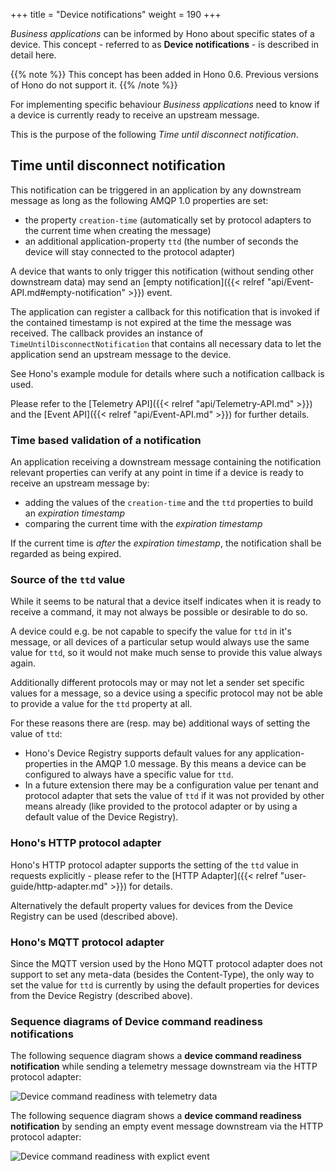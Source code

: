 +++
title = "Device notifications"
weight = 190
+++

*Business applications* can be informed by Hono about specific states of a device. This concept - referred to as
 **Device notifications** - is described in detail here.
 
 
<!--more-->

{{% note %}}
This concept has been added in Hono 0.6. Previous versions of Hono do not support it.
{{% /note %}}

For implementing specific behaviour *Business applications* need to know if
a device is currently ready to receive an upstream message.

This is the purpose of the following *Time until disconnect notification*.

## Time until disconnect notification

This notification can be triggered in an application by any downstream message as long as the following AMQP 1.0 properties are set:

- the property `creation-time` (automatically set by protocol adapters to the current time when creating the message)
- an additional application-property `ttd` (the number of seconds the device will stay connected to the protocol adapter)

A device that wants to only trigger this notification (without sending other downstream data) may send an 
[empty notification]({{< relref "api/Event-API.md#empty-notification" >}}) event.

The application can register a callback for this notification that is invoked if the contained
timestamp is not expired at the time the message was received. The callback provides an instance of `TimeUntilDisconnectNotification`
that contains all necessary data to let the application send an upstream message to the device.

See Hono's example module for details where such a notification callback is used.

 
Please refer to the [Telemetry API]({{< relref "api/Telemetry-API.md" >}}) and the [Event API]({{< relref "api/Event-API.md" >}}) for further details.

### Time based validation of a notification 

An application receiving a downstream message containing the notification relevant properties can verify at any point in
time if a device is ready to receive an upstream message by:

- adding the values of the `creation-time` and the `ttd` properties to build an *expiration timestamp*
- comparing the current time with the *expiration timestamp*

If the current time is *after* the *expiration timestamp*, the notification shall be regarded as being expired.

### Source of the `ttd` value

While it seems to be natural that a device itself indicates when it is ready to receive a command, it may not always be
possible or desirable to do so.

A device could e.g. be not capable to specify the value for `ttd` in it's message, or all devices of a particular setup would always use the same value
for `ttd`, so it would not make much sense to provide this value always again.

Additionally different protocols may or may not let a sender set specific values for a message, so a device using a 
specific protocol may not be able to
provide a value for the `ttd` property at all.

For these reasons there are (resp. may be) additional ways of setting the value of `ttd`:

- Hono's Device Registry supports default values for any application-properties in the AMQP 1.0 message. By this means
  a device can be configured to always have a specific value for `ttd`.
- In a future extension there may be a configuration value per tenant and protocol adapter that sets the value of `ttd`
  if it was not provided by other means already (like provided to the protocol adapter or by using a default value of the 
  Device Registry).
  
### Hono's HTTP protocol adapter

Hono's HTTP protocol adapter supports the setting of the `ttd` value in requests explicitly - please refer to the
[HTTP Adapter]({{< relref "user-guide/http-adapter.md" >}}) for details.

Alternatively the default property values for devices from the Device Registry can be used (described above).
  
### Hono's MQTT protocol adapter

Since the MQTT version used by the Hono MQTT protocol adapter does not support to set any meta-data (besides the Content-Type),
the only way to set the value for `ttd` is currently by using the default properties for devices from the Device Registry (described above).

### Sequence diagrams of Device command readiness notifications

The following sequence diagram shows a **device command readiness notification** while sending a telemetry message downstream
via the HTTP protocol adapter:

![Device command readiness with telemetry data](../device_commandReadinessImplicit.png)

The following sequence diagram shows a **device command readiness notification** by sending an empty event message downstream
via the HTTP protocol adapter:

![Device command readiness with explict event](../device_commandReadinessExplicit.png)
